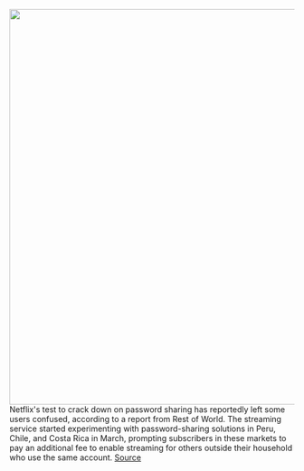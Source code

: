 <img src='https://cdn.vox-cdn.com/thumbor/3wHFcPl2jsGGkIM5r0IJEuR8MjM=/0x0:2040x1360/1200x800/filters:focal(857x517:1183x843)/cdn.vox-cdn.com/uploads/chorus_image/image/70929361/acastro_181101_1777_netflix_0002.0.jpg' width='700px' /><br/>
Netflix's test to crack down on password sharing has reportedly left some users confused, according to a report from Rest of World. The streaming service started experimenting with password-sharing solutions in Peru, Chile, and Costa Rica in March, prompting subscribers in these markets to pay an additional fee to enable streaming for others outside their household who use the same account.
<a href='https://www.theverge.com/2022/5/31/23149206/netflix-password-sharing-crackdown-peru-experiment'> Source <a/>